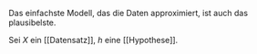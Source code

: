 Das einfachste Modell, das die Daten approximiert,
ist auch das plausibelste.

Sei $X$ ein [[Datensatz]], $h$ eine [[Hypothese]].